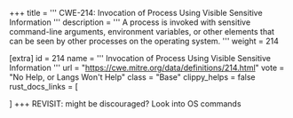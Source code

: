+++
title = '''
CWE-214: Invocation of Process Using Visible Sensitive Information
'''
description	= '''
A process is invoked with sensitive command-line arguments, environment variables, or other elements that can be seen by other processes on the operating system.
'''
weight = 214

[extra]
id = 214
name = '''
Invocation of Process Using Visible Sensitive Information
'''
url = "https://cwe.mitre.org/data/definitions/214.html"
vote = "No Help, or Langs Won't Help"
class = "Base"
clippy_helps = false
rust_docs_links = [
	
]
+++
REVISIT: might be discouraged? Look into OS commands